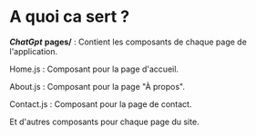 
# A quoi ca sert ?

***ChatGpt***
**pages/** : Contient les composants de chaque page de l'application.

Home.js : Composant pour la page d'accueil.

About.js : Composant pour la page "À propos".

Contact.js : Composant pour la page de contact.

Et d'autres composants pour chaque page du site.
